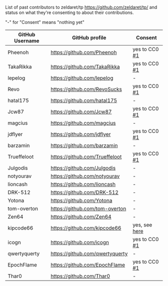 List of past contributors to zeldaret/tp https://github.com/zeldaret/tp/ and status on what they're consenting to about their contributions.

"-" for "Consent" means "nothing yet"

GitHub Username | GitHub profile | Consent
-|-|-
Pheenoh | https://github.com/Pheenoh | yes to CC0 [#1](https://github.com/Pheenoh/tp-licensing/issues/1)
TakaRikka | https://github.com/TakaRikka | yes to CC0 [#1](https://github.com/Pheenoh/tp-licensing/issues/1)
lepelog | https://github.com/lepelog | -
Revo | https://github.com/RevoSucks | yes to CC0 [#1](https://github.com/Pheenoh/tp-licensing/issues/1)
hatal175 | https://github.com/hatal175 | -
Jcw87 | https://github.com/Jcw87 | yes to CC0 [#1](https://github.com/Pheenoh/tp-licensing/issues/1)
magcius | https://github.com/magcius | -
jdflyer | https://github.com/jdflyer | yes to CC0 [#1](https://github.com/Pheenoh/tp-licensing/issues/1)
barzamin | https://github.com/barzamin | -
Trueffeloot | https://github.com/Trueffeloot | yes to CC0 [#1](https://github.com/Pheenoh/tp-licensing/issues/1)
Julgodis | https://github.com/Julgodis | -
notyourav | https://github.com/notyourav | -
lioncash | https://github.com/lioncash | -
DRK-512 | https://github.com/DRK-512 | -
Yotona | https://github.com/Yotona | -
tom-overton | https://github.com/tom-overton | -
Zen64 | https://github.com/Zen64 | -
kipcode66 | https://github.com/kipcode66 | yes, see [here](./public/kipcode66.png)
icogn | https://github.com/icogn | yes to CC0 [#1](https://github.com/Pheenoh/tp-licensing/issues/1)
qwertyquerty | https://github.com/qwertyquerty | -
EpochFlame | https://github.com/EpochFlame | yes to CC0 [#1](https://github.com/Pheenoh/tp-licensing/issues/1)
Thar0 | https://github.com/Thar0 | -